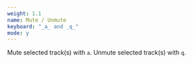 ```yaml
---
weight: 1.1
name: Mute / Unmute
keyboard: "_a_ and _q_"
mode: y
---
```

Mute selected track(s) with `a`. Unmute selected track(s) with `q`.